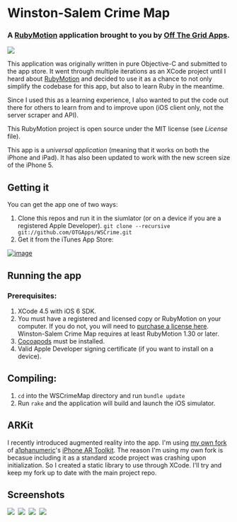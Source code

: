 # Winston-Salem Crime Map
### A [RubyMotion](http://www.rubymotion.com/) application brought to you by [Off The Grid Apps](http://otgapps.io/).

![](https://raw.github.com/OTGApps/WSCrime/master/resources/Icon@2x.png)

This application was originally written in pure Objective-C and submitted to the app store. It went through multiple iterations as an XCode project until I heard about [RubyMotion](http://www.rubymotion.com/) and decided to use it as a chance to not only simplify the codebase for this app, but also to learn Ruby in the meantime.

Since I used this as a learning experience, I also wanted to put the code out there for others to learn from and to improve upon (iOS client only, not the server scraper and API).

This RubyMotion project is open source under the MIT license (see *License* file).

This app is a *universal application* (meaning that it works on both the iPhone and iPad). It has also been updated to work with the new screen size of the iPhone 5.

## Getting it

You can get the app one of two ways:

1. Clone this repos and run it in the siumlator (or on a device if you are a registered Apple Developer). ```git clone --recursive git://github.com/OTGApps/WSCrime.git```
2. Get it from the iTunes App Store:

[![image](http://ax.phobos.apple.com.edgesuite.net/images/web/linkmaker/badge_appstore-lrg.gif)](https://itunes.apple.com/us/app/winston-salem-crime-map/id472546582?mt=8&uo=4&at=10l4yY)

## Running the app

### Prerequisites:

1. XCode 4.5 with iOS 6 SDK.
2. You must have a registered and licensed copy or RubyMotion on your computer. If you do not, you will need to [purchase a license here](http://www.rubymotion.com/). Winston-Salem Crime Map requires at least RubyMotion 1.30 or later.
3. [Cocoapods](http://cocoapods.org/) must be installed.
4. Valid Apple Developer signing certificate (if you want to install on a device).

## Compiling:

1. ```cd``` into the WSCrimeMap directory and run ```bundle update```
2. Run ```rake``` and the application will build and launch the iOS simulator.

## ARKit

I recently introduced augmented reality into the app. I'm using [my own fork](https://github.com/markrickert/iPhone-AR-Toolkit) of [a1phanumeric](https://github.com/a1phanumeric)'s [iPhone AR Toolkit](https://github.com/a1phanumeric/iPhone-AR-Toolkit). The reason I'm using my own fork is becasue including it as a standard xcode project was crashing upon initialization. So I created a static library to use through XCode. I'll try and keep my fork up to date with the main project repo.

## Screenshots

![](https://raw.github.com/OTGApps/WSCrime/master/Marketing/Screenshots/iPhone-small/1.png)&nbsp;
![](https://raw.github.com/OTGApps/WSCrime/master/Marketing/Screenshots/iPhone-small/2.png)&nbsp;
![](https://raw.github.com/OTGApps/WSCrime/master/Marketing/Screenshots/iPhone-small/3.png)&nbsp;
![](https://raw.github.com/OTGApps/WSCrime/master/Marketing/Screenshots/iPhone-small/4.png)
